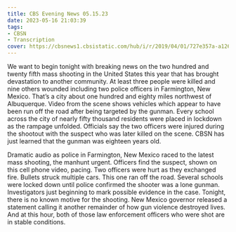 ```yaml
---
title: CBS Evening News 05.15.23
date: 2023-05-16 21:03:39
tags:
- CBSN
- Transcription
cover: https://cbsnews1.cbsistatic.com/hub/i/r/2019/04/01/727e357a-a126-4138-a2c5-4d3222669d57/thumbnail/640x360/3ff2761028dc5c65cc4f07acd54bcd5c/cbsn2-logo-1920x1080.jpg
---
```

We want to begin tonight with breaking news on the two hundred and twenty fifth mass shooting in the United States this year that has brought devastation to another community. At least three people were killed and nine others wounded including two police officers in Farmington, New Mexico. That’s a city about one hundred and eighty miles northwest of Albuquerque. Video from the scene shows vehicles which appear to have been run off the road after being targeted by the gunman. Every school across the city of nearly fifty thousand residents were placed in lockdown as the rampage unfolded. Officials say the two officers were injured during the shootout with the suspect who was later killed on the scene. CBSN has just learned that the gunman was eighteen years old. 

Dramatic audio as police in Farmington, New Mexico raced to the latest mass shooting, the manhunt urgent. Officers find the suspect, shown on this cell phone video, pacing. Two officers were hurt as they exchanged fire. Bullets struck multiple cars. This one ran off the road. Several schools were locked down until police confirmed the shooter was a lone gunman. Investigators just beginning to mark possible evidence in the case. Tonight, there is no known motive for the shooting. New Mexico governor released a statement calling it another remainder of how gun violence destroyed lives. And at this hour, both of those law enforcement officers who were shot are in stable conditions. 
